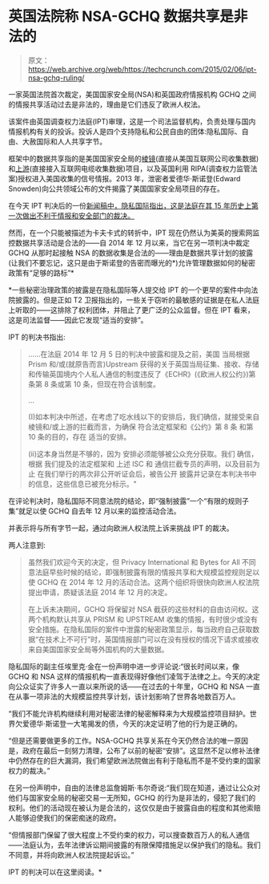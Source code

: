 # 英国法院称 NSA-GCHQ 数据共享是非法的

> 原文：<https://web.archive.org/web/https://techcrunch.com/2015/02/06/ipt-nsa-gchq-ruling/>

一家英国法院首次裁定，美国国家安全局(NSA)和英国政府情报机构 GCHQ 之间的情报共享活动过去是非法的，理由是它们违反了欧洲人权法。

该案件由英国调查权力法庭(IPT)审理，这是一个司法监督机构，负责处理与国内情报机构有关的投诉。投诉人是四个支持隐私和公民自由的团体:隐私国际、自由、大赦国际和人人共享字节。

框架中的数据共享指的是美国国家安全局的[棱镜](https://web.archive.org/web/20230319221123/https://techcrunch.com/2013/06/06/report-nsa-collects-data-directly-from-servers-of-google-apple-microsoft-facebook-and-more/)(直接从美国互联网公司收集数据)和[上游](https://web.archive.org/web/20230319221123/https://techcrunch.com/2014/07/02/the-eff-calls-gov-report-supporting-surveillance-legally-flawed-and-factually-incomplete/)(直接接入互联网电缆收集数据)项目，以及英国利用 RIPA(调查权力监管法案)授权进入美国收集的信号情报。2013 年，泄密者爱德华·斯诺登(Edward Snowden)向公共领域公布的文件揭露了美国国家安全局项目的存在。

在今天 IPT 判决后的一份[新闻稿中，隐私国际指出，这是法庭在其 15 年历史上第一次做出不利于情报和安全部门的裁决。](https://web.archive.org/web/20230319221123/https://www.privacyinternational.org/?q=node/482)

然而，在一个只能被描述为卡夫卡式的转折中，IPT 现在仍然认为美英的搜索网监控数据共享活动是合法的——自 2014 年 12 月以来，当它在另一项判决中裁定 GCHQ 从那时起接触 NSA 的数据收集是合法的——理由是数据共享计划的披露(让我们不要忘记，这只是由于斯诺登的告密而曝光的*)允许管理数据如何的秘密政策有“足够的路标”*

 *一些秘密治理政策的披露是在隐私国际等人提交给 IPT 的一个更早的案件中向法院披露的。但是正如 T2 卫报指出的，一些关于窃听的最敏感的证据是在私人法庭上听取的——这排除了权利团体，并阻止了更广泛的公众监督。但在 IPT 看来，这是司法监督——因此它发现“适当的安排”。

IPT 的判决书指出:

> ……在法庭 2014 年 12 月 5 日的判决中披露和提及之前，美国
> 当局根据 Prism 和/或(就原告而言)Upstream 获得的关于英国当局征集、接收、存储和传输英国境内个人私人通信的制度违反了《ECHR》(《欧洲人权公约》)第
> 条第 8 条或第 10 条，但现在符合该制度。
> 
> …
> 
> (I)如本判决中所述，在考虑了吃水线以下的安排后，我们确信，就接受来自
> 棱镜和/或上游的拦截而言，为确保
> 符合法定框架和《公约》第 8 条
> 和第 10 条的目的，存在
> 适当的安排。
> 
> (ii)这本身当然是不够的，因为
> 安排必须能够被公众充分获取。我们
> 确信，根据
> 我们提及的法定框架和
> 上述 ISC 和
> 通信拦截专员的声明，以及目前为止
> 在我们举行的两次非公开听证会后，被告公开
> 披露并记录在本判决书中的信息，这些信息已被充分标示。"

在评论判决时，隐私国际不同意法院的结论，即“强制披露”一个“有限的规则子集”就足以使 GCHQ 自去年 12 月以来的监控活动合法。

并表示将与所有字节一起，通过向欧洲人权法院上诉来挑战 IPT 的裁决。

两人注意到:

> 虽然我们欢迎今天的决定，但 Privacy International 和 Bytes for All 不同意法庭早些时候的结论，即强制披露有限的情报共享和大规模监控规则足以使 GCHQ 在 2014 年 12 月的活动合法。这两个组织将很快向欧洲人权法院提出申请，质疑该法庭 2014 年 12 月的决定。
> 
> 在上诉未决期间，GCHQ 将保留对 NSA 截获的这些材料的自由访问权。这两个机构默认共享从 PRISM 和 UPSTREAM 收集的情报，有时很少或没有安全措施。在隐私国际的案件中泄露的秘密政策显示，每当政府自己获取数据“在技术上不可行”时，英国情报部门可以在没有授权的情况下请求或接收来自美国国家安全局等外国机构的大量数据。

隐私国际的副主任埃里克·金在一份声明中进一步评论说:“很长时间以来，像 GCHQ 和 NSA 这样的情报机构一直表现得好像他们凌驾于法律之上。今天的决定向公众证实了许多人一直以来所说的话——在过去的十年里，GCHQ 和 NSA 一直在从事一项非法的大规模监控共享计划，该计划影响了世界各地数百万人。

“我们不能允许机构继续利用对秘密法律的秘密解释来为大规模监控项目辩护。世界欠爱德华·斯诺登一大笔揭发的债，今天的决定证明了他的行为是正确的。

“但是还需要做更多的工作。NSA-GCHQ 共享关系在今天仍然合法的唯一原因是，政府在最后一刻努力清理，公布了以前的秘密“安排”。这显然不足以修补法律中仍然存在的巨大漏洞，我们希望欧洲法院做出有利于隐私而不是不受约束的国家权力的裁决。”

在另一份声明中，自由的法律总监詹姆斯·韦尔奇说:“我们现在知道，通过让公众对他们与国家安全局的秘密交易一无所知，GCHQ 的行为是非法的，侵犯了我们的权利。他们的活动现在被认为是合法的，这仅仅是由于披露自由的程度和其他索赔人能够迫使我们的保密痴迷的政府。

“但情报部门保留了很大程度上不受约束的权力，可以搜查数百万人的私人通信——法庭认为，去年法律诉讼期间披露的有限保障措施足以保护我们的隐私。我们不同意，并将向欧洲人权法院提起诉讼。”

IPT 的判决可以在这里阅读。*